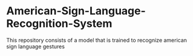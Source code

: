 # American-Sign-Language-Recognition-System
This repository consists of a model that is trained to recognize american sign language gestures
